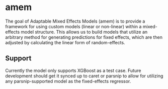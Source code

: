 # amem

The goal of Adaptable Mixed Effects Models (amem) is to provide a framework for using custom models (linear or non-linear) within a mixed-effects model structure. This allows us to build models that utilize an arbitrary method for generating predictions for fixed effects, which are then adjusted by calculating the linear form of random-effects.

## Support
Currently the model only supports XGBoost as a test case. Future development should get it synced up to caret or parsnip to allow for utilizing any parsnip-supported model as the fixed-effects regressor.

